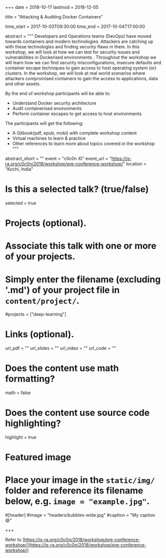 +++
date = 2018-10-17
lastmod = 2018-12-05

title = "Attacking & Auditing Docker Containers"

time_start = 2017-10-03T09:30:00
time_end = 2017-10-04T17:00:00

abstract = """
Developers and Operations teams (DevOps) have moved towards containers and modern technologies. Attackers are catching up with these technologies and finding security flaws in them. In this workshop, we will look at how we can test for security issues and vulnerabilities in Dockerised environments . Throughout the workshop we will learn how we can find security misconfigurations, insecure defaults and container escape techniques to gain access to host operating system (or) clusters. In the workshop, we will look at real world scenarios where attackers compromised containers to gain the access to applications, data and other assets.

By the end of workshop participants will be able to:

* Understand Docker security architecture
* Audit containerised environments
* Perform container escapes to get access to host environments

The participants will get the following:

* A Gitbook(pdf, epub, mobi) with complete workshop content
* Virtual machines to learn & practice
* Other references to learn more about topics covered in the workshop
"""

abstract_short = ""
event = "c0c0n XI"
event_url = "https://is-ra.org/c0c0n/2018/workshop/pre-conference-workshop/"
location = "Kochi, India"

# Is this a selected talk? (true/false)
selected = true

# Projects (optional).
#   Associate this talk with one or more of your projects.
#   Simply enter the filename (excluding '.md') of your project file in `content/project/`.
#projects = ["deep-learning"]

# Links (optional).
url_pdf = ""
url_slides = ""
url_video = ""
url_code = ""

# Does the content use math formatting?
math = false

# Does the content use source code highlighting?
highlight = true

# Featured image
# Place your image in the `static/img/` folder and reference its filename below, e.g. `image = "example.jpg"`.

#[header]
#image = "headers/bubbles-wide.jpg"
#caption = "My caption :smile:"

+++


Refer to [https://is-ra.org/c0c0n/2018/workshop/pre-conference-workshop/](https://is-ra.org/c0c0n/2018/workshop/pre-conference-workshop/)
